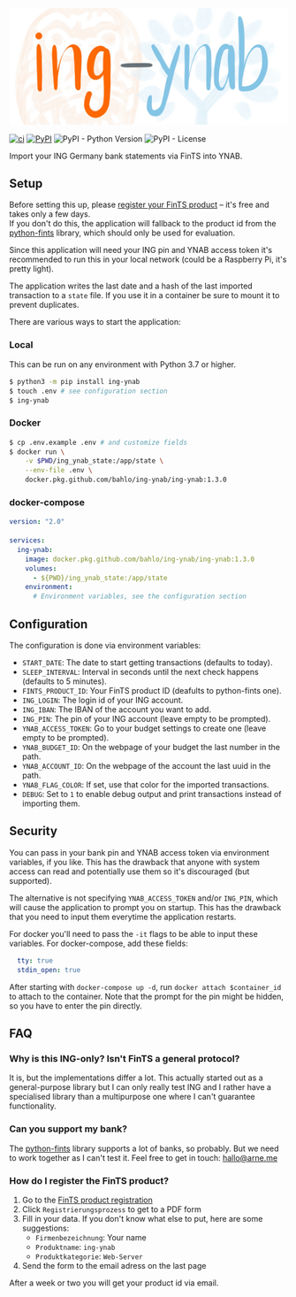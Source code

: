 ![ing-ynab logo](logo.jpg)

[![ci](https://github.com/bahlo/fints_ynab/workflows/ci/badge.svg)](https://github.com/bahlo/ing-ynab/actions?query=workflow%3Aci)
[![PyPI](https://img.shields.io/pypi/v/ing-ynab)](https://pypi.org/project/ing-ynab)
![PyPI - Python Version](https://img.shields.io/pypi/pyversions/ing-ynab)
![PyPI - License](https://img.shields.io/pypi/l/ing-ynab)

Import your ING Germany bank statements via FinTS into YNAB.

## Setup

Before setting this up, please 
[register your FinTS product](#how-do-i-register-the-fints-product) 
– it's free and takes only a few days.  
If you don't do this, the application will fallback to the product id from the
[python-fints](https://python-fints.readthedocs.io) library, which should only
be used for evaluation.

Since this application will need your ING pin and YNAB access token it's 
recommended to run this in your local network (could be a Raspberry Pi, it's 
pretty light).

The application writes the last date and a hash of the last imported transaction
to a `state` file. If you use it in a container be sure to mount it to
prevent duplicates.

There are various ways to start the application:

### Local

This can be run on any environment with Python 3.7 or higher.

```sh
$ python3 -m pip install ing-ynab
$ touch .env # see configuration section
$ ing-ynab
```

### Docker

```sh
$ cp .env.example .env # and customize fields
$ docker run \
    -v $PWD/ing_ynab_state:/app/state \
    --env-file .env \
    docker.pkg.github.com/bahlo/ing-ynab/ing-ynab:1.3.0
```

### docker-compose

```yml
version: "2.0"

services:
  ing-ynab:
    image: docker.pkg.github.com/bahlo/ing-ynab/ing-ynab:1.3.0
    volumes:
      - ${PWD}/ing_ynab_state:/app/state
    environment:
      # Environment variables, see the configuration section
```

## Configuration

The configuration is done via environment variables:

* `START_DATE`: The date to start getting transactions (defaults to today).
* `SLEEP_INTERVAL`: Interval in seconds until the next check happens 
  (defaults to 5 minutes).
* `FINTS_PRODUCT_ID`: Your FinTS product ID (deafults to python-fints one).
* `ING_LOGIN`: The login id of your ING account.
* `ING_IBAN`: The IBAN of the account you want to add.
* `ING_PIN`: The pin of your ING account (leave empty to be prompted).
* `YNAB_ACCESS_TOKEN`: Go to your budget settings to create one (leave empty
  to be prompted).
* `YNAB_BUDGET_ID`: On the webpage of your budget the last number in the path.
* `YNAB_ACCOUNT_ID`: On the webpage of the account the last uuid in the path.
* `YNAB_FLAG_COLOR`: If set, use that color for the imported transactions.
* `DEBUG`: Set to `1` to enable debug output and print transactions instead of
  importing them.

## Security

You can pass in your bank pin and YNAB access token via environment variables, 
if you like. This has the drawback that anyone with system access can read 
and potentially use them so it's discouraged (but supported).

The alternative is not specifying `YNAB_ACCESS_TOKEN` and/or `ING_PIN`, which
will cause the application to prompt you on startup. This has the drawback that
you need to input them everytime the application restarts.

For docker you'll need to pass the `-it` flags to be able to input these 
variables. For docker-compose, add these fields:
```yml
  tty: true
  stdin_open: true
```

After starting with `docker-compose up -d`, run `docker attach $container_id` 
to attach to the container. Note that the prompt for the pin might be hidden, 
so you have to enter the pin directly.

## FAQ

### Why is this ING-only? Isn't FinTS a general protocol?
It is, but the implementations differ a lot. This actually started out as a
general-purpose library but I can only really test ING and I rather have a 
specialised library than a multipurpose one where I can't guarantee 
functionality.

### Can you support my bank?
The [python-fints](https://github.com/raphaelm/python-fints) library supports
a lot of banks, so probably. But we need to work together as I can't test it.
Feel free to get in touch: <hallo@arne.me>

### How do I register the FinTS product?
1. Go to the [FinTS product registration](https://www.hbci-zka.de/register/prod_register.htm)
2. Click `Registrierungsprozess` to get to a PDF form
3. Fill in your data. If you don't know what else to put, here are some suggestions:
   * `Firmenbezeichnung`: Your name
   * `Produktname`: `ing-ynab`
   * `Produktkategorie`: `Web-Server`
4. Send the form to the email adress on the last page

After a week or two you will get your product id via email.